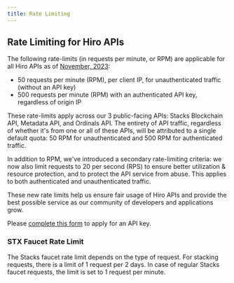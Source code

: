 ```yaml
---
title: Rate Limiting
---
```


## Rate Limiting for Hiro APIs

The following rate-limits (in requests per minute, or RPM) are applicable for all Hiro APIs as of [November, 2023](https://www.hiro.so/blog/updated-rate-limits-for-hiro-apis):

- 50 requests per minute (RPM), per client IP, for unauthenticated traffic (without an API key)
- 500 requests per minute (RPM) with an authenticated API key, regardless of origin IP

These rate-limits apply across our 3 public-facing APIs: Stacks Blockchain API, Metadata API, and Ordinals API. The entirety of API traffic, regardless of whether it's from one or all of these APIs, will be attributed to a single default quota: 50 RPM for unauthenticated and 500 RPM for authenticated traffic.

In addition to RPM, we've introduced a secondary rate-limiting criteria: we now also limit requests to 20 per second (RPS) to ensure better utilization & resource protection, and to protect the API service from abuse. This applies to both authenticated and unauthenticated traffic.

These new rate limits help us ensure fair usage of Hiro APIs and provide the best possible service as our community of developers and applications grow.

Please [complete this form](https://survey.hiro.so/hiroapi) to apply for an API key.

### STX Faucet Rate Limit

The Stacks faucet rate limit depends on the type of request. For stacking requests, there is a limit of 1 request per 2 days. In case of regular Stacks faucet requests, the limit is set to 1 request per minute.
